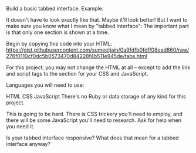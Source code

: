 Build a basic tabbed interface. Example:



It doesn't have to look exactly like that. Maybe it'll look better! But I want to make sure you know what I mean by "tabbed interface": The important part is that only one section is shown at a time.

Begin by copying this code into your HTML: https://gist.githubusercontent.com/sumeetjain/0a9fdfb0fdff08ead860/raw/276f0110cf0dc5b0573470d84228f4b511e945de/tabs.html

For this project, you may not change the HTML at all – except to add the link and script tags to the <head> section for your CSS and JavaScript.

Languages you will need to use:

HTML
CSS
JavaScript
There's no Ruby or data storage of any kind for this project.

This is going to be hard. There is CSS trickery you'll need to employ, and there will be some JavaScript you'll need to research. Ask for help when you need it.

Is your tabbed interface responsive? What does that mean for a tabbed interface anyway?